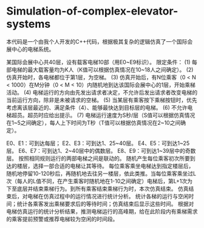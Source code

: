 # Simulation-of-complex-elevator-systems
本代码是一个由我个人开发的C++代码，根据极其复杂的逻辑仿真了一个国际会展中心的电梯系统。

某国际会展中心共40层，设有载客电梯10部（用E0~E9标识）。
限定条件：
(1) 每部电梯的最大载客量均为K人（K值可以根据仿真情况在10~18人之间确定）。
(2) 仿真开始时，各电梯都位于第1层，为空梯。
(3) 仿真开始后，有N位乘客（0 < N < 1000）在M分钟（0 < M < 10）内随机地到达该国际会展中心的1层，开始乘梯活动。
(4) 电梯运行的方向由先发出请求者决定，不允许后发出请求者改变电梯的当前运行方向，除非是未被请求的空梯。
(5) 当某层有乘客按下乘梯按钮时，优先考虑离该层最近的、满足条件（4）、能够最快达到目标层的电梯。
(6) 不允许电梯超员。超员时应给出提示。
(7) 电梯运行速度为S秒/层（S值可以根据仿真情况在1~5之间确定），每人上下时间为T秒（T值可以根据仿真情况在2~10之间确定）。

E0、E1：可到达每层；
E2、E3：可到达1、25~40层。
E4、E5：可到达1~25层。
E6、E7：可到达1、2~40层中的偶数层。
E8、E9：可到达1~39层中的奇数层。
按照相同规则运行的两部电梯之间是联动的。
随机产生每位乘客初次所要到达的楼层，选择一部合适的电梯让其等待。
每位乘客乘坐电梯达到指定楼层后，随机地停留10-120秒后，再随机地去往另一楼层，依此类推。当每位乘客乘坐过L次（每人的L值不同，在产生乘客时随机地在1-10之间确定）电梯后，第L+1次为下至底层并结束乘梯行为。到所有乘客结束乘梯行为时，本次仿真结束。
仿真结束后，对电梯在仿真过程中的运行情况进行统计分析。
统计各梯的运行与空闲时间；统计各乘客发出乘梯要求后的等待时间；仿真结束后显示这些时间。
根据对电梯仿真运行的统计分析结果，推测电梯运行的高峰期，给在此阶段内有乘梯需求的乘客提前预警或推荐电梯较为空闲的时间段。
